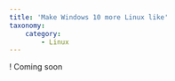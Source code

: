 ```yaml
---
title: 'Make Windows 10 more Linux like'
taxonomy:
    category:
        - Linux
---
```


! Coming soon